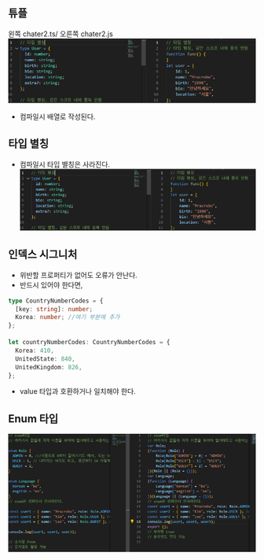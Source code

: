 ## 튜플

왼쪽 chater2.ts/ 오른쪽 chater2.js
![alt text](image.png)

- 컴파일시 배열로 작성된다.

## 타입 별칭

- 컴파일시 타입 별칭은 사라진다.
  ![alt text](image.png)

## 인덱스 시그니처

- 위반할 프로퍼티가 없어도 오류가 안난다.
- 반드시 있어야 한다면,

```ts
type CountryNumberCodes = {
  [key: string]: number;
  Korea: number; //여기 부분에 추가
};

let countryNumberCodes: CountryNumberCodes = {
  Korea: 410,
  UnitedState: 840,
  UnitedKingdom: 826,
};
```

- value 타입과 호환하거나 일치해야 한다.

## Enum 타입

![alt text](image-1.png)
